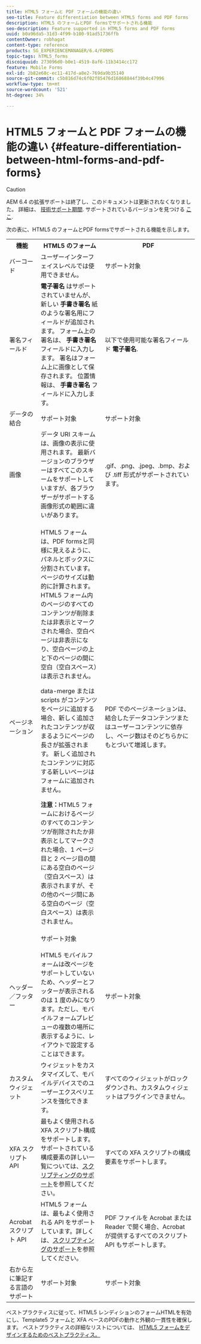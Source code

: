 ```yaml
---
title: HTML5 フォームと PDF フォームの機能の違い
seo-title: Feature differentiation between HTML5 forms and PDF forms
description: HTML5 のフォームとPDF formsでサポートされる機能
seo-description: Feature supported in HTML5 forms and PDF forms
uuid: b0a96da5-31d3-4f99-b100-91ad51736ffb
contentOwner: robhagat
content-type: reference
products: SG_EXPERIENCEMANAGER/6.4/FORMS
topic-tags: hTML5_forms
discoiquuid: 273096d0-b0e1-4519-8af6-11b3414cc172
feature: Mobile Forms
exl-id: 2b82e68c-ec11-417d-a8e2-769da9b35140
source-git-commit: c5b816d74c6f02f85476d16868844f39b4c47996
workflow-type: tm+mt
source-wordcount: '521'
ht-degree: 34%

---
```


# HTML5 フォームと PDF フォームの機能の違い {#feature-differentiation-between-html-forms-and-pdf-forms}

>[!CAUTION]
>
>AEM 6.4 の拡張サポートは終了し、このドキュメントは更新されなくなりました。 詳細は、 [技術サポート期間](https://helpx.adobe.com/jp/support/programs/eol-matrix.html). サポートされているバージョンを見つける [ここ](https://experienceleague.adobe.com/docs/?lang=ja).

次の表に、HTML5 のフォームとPDF formsでサポートされる機能を示します。

<table> 
 <tbody>
  <tr>
   <th>機能</th> 
   <th>HTML5 のフォーム</th> 
   <th>PDF</th> 
  </tr>
  <tr>
   <td>バーコード<br /> </td> 
   <td>ユーザーインターフェイスレベルでは使用できません。 </td> 
   <td>サポート対象</td> 
  </tr>
  <tr>
   <td>署名フィールド<br /> </td> 
   <td><strong>電子署名</strong> はサポートされていませんが、新しい <strong>手書き署名</strong> 紙のような署名用にフィールドが追加されます。 フォーム上の署名は、 <strong>手書き署名</strong> フィールドに入力します。 署名はフォーム上に画像として保存されます。 位置情報は、 <strong>手書き署名</strong> フィールドに入力します。</td> 
   <td>以下で使用可能な署名フィールド <strong>電子署名</strong>.</td> 
  </tr>
  <tr>
   <td>データの結合</td> 
   <td>サポート対象</td> 
   <td>サポート対象</td> 
  </tr>
  <tr>
   <td>画像</td> 
   <td>データ URI スキームは、画像の表示に使用されます。 最新バージョンのブラウザーはすべてこのスキームをサポートしていますが、各ブラウザーがサポートする画像形式の範囲に違いがあります。<br /> </td> 
   <td>.gif、.png、.jpeg、.bmp、および .tiff 形式がサポートされています。</td> 
  </tr>
  <tr>
   <td>ページネーション<br /> </td> 
   <td><p>HTML5 フォームは、PDF formsと同様に見えるように、パネルとボックスに分割されています。 ページのサイズは動的に計算されます。 HTML5 フォーム内のページのすべてのコンテンツが削除または非表示とマークされた場合、空白ページは非表示になり、空白ページの上と下のページの間に空白（空白スペース）は表示されません。</p> <p>data-merge または scripts がコンテンツをページに追加する場合、新しく追加されたコンテンツが収まるようにページの長さが拡張されます。 新しく追加されたコンテンツに対応する新しいページはフォームに追加されません。 </p> <p><strong>注意：</strong>HTML5 フォームにおけるページのすべてのコンテンツが削除されたか非表示としてマークされた場合、1 ページ目と 2 ページ目の間にある空白のページ（空白スペース）は表示されますが、その他のページ間にある空白のページ（空白スペース）は表示されません。</p> </td> 
   <td>PDF でのページネーションは、結合したデータコンテンツまたはユーザーコンテンツに依存し、ページ数はそのどちらかにもとづいて増減します。</td> 
  </tr>
  <tr>
   <td>ヘッダー／フッター </td> 
   <td>サポート対象<br /> <br /> HTML5 モバイルフォームは改ページをサポートしていないため、ヘッダーとフッターが表示されるのは 1 度のみになります。ただし、モバイルフォームプレビューの複数の場所に表示するように、レイアウトで設定することはできます。<br /> </td> 
   <td>サポート対象</td> 
  </tr>
  <tr>
   <td>カスタムウィジェット</td> 
   <td>ウィジェットをカスタマイズして、モバイルデバイスでのユーザーエクスペリエンスを強化できます。<br /> </td> 
   <td>すべてのウィジェットがロックダウンされ、カスタムウィジェットはプラグインできません。<br /> </td> 
  </tr>
  <tr>
   <td>XFA スクリプト API</td> 
   <td>最もよく使用される XFA スクリプト構成をサポートします。サポートされている構成要素の詳しい一覧については、<a href="/help/forms/using/scripting-support.md">スクリプティングのサポート</a>を参照してください。</td> 
   <td>すべての XFA スクリプトの構成要素をサポートします。</td> 
  </tr>
  <tr>
   <td>Acrobat スクリプト API </td> 
   <td>HTML5 フォームは、最もよく使用される API をサポートしています。詳しくは、<a href="/help/forms/using/scripting-support.md">スクリプティングのサポート</a>を参照してください。</td> 
   <td>PDF ファイルを Acrobat または Reader で開く場合、Acrobat が提供するすべてのスクリプト API もサポートします。</td> 
  </tr>
  <tr>
   <td>右から左に筆記する言語のサポート </td> 
   <td>サポート対象</td> 
   <td>サポート対象</td> 
  </tr>
 </tbody>
</table>

ベストプラクティスに従って、HTML5 レンディションのフォームHTMLを有効にし、Template5 フォームと XFA ベースのPDFの動作と外観の一貫性を確保します。 ベストプラクティスの詳細なリストについては、 [HTML5 フォームをデザインするためのベストプラクティス。](/help/forms/using/best-practices-for-html5-forms.md)
